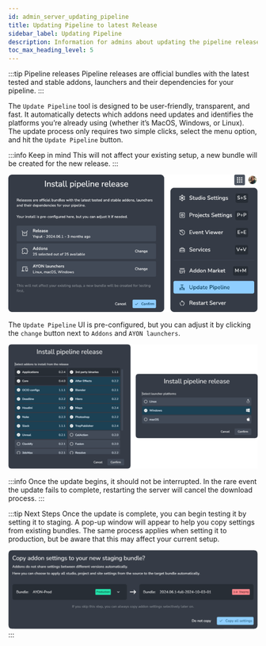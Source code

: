 ```yaml
---
id: admin_server_updating_pipeline
title: Updating Pipeline to latest Release
sidebar_label: Updating Pipeline
description: Information for admins about updating the pipeline release.
toc_max_heading_level: 5
---
```


:::tip Pipeline releases
Pipeline releases are official bundles with the latest tested and stable addons, launchers and their dependencies for your pipeline.
:::

The `Update Pipeline` tool is designed to be user-friendly, transparent, and fast. It automatically detects which addons need updates and identifies the platforms you’re already using (whether it’s MacOS, Windows, or Linux). The update process only requires two simple clicks, select the menu option, and hit the `Update Pipeline` button.

:::info
Keep in mind This will not affect your existing setup, a new bundle will be created for the new release.
:::

![](assets/server/admin/update_pipeline.png)

The `Update Pipeline` UI is pre-configured, but you can adjust it by clicking the `change` button next to `Addons` and `AYON launchers`.

![](assets/server/admin/update_pipeline_configuration.png)

:::info
Once the update begins, it should not be interrupted. In the rare event the update fails to complete, restarting the server will cancel the download process.
:::

:::tip Next Steps
Once the update is complete, you can begin testing it by setting it to staging. A pop-up window will appear to help you copy settings from existing bundles. The same process applies when setting it to production, but be aware that this may affect your current setup.

![](assets/server/admin/copy_settings_popup.png)
:::
